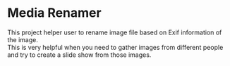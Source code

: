 # Media Renamer

This project helper user to rename image file based on Exif information of the image.  
This is very helpful when you need to gather images from different people and try to create a slide show from those images.